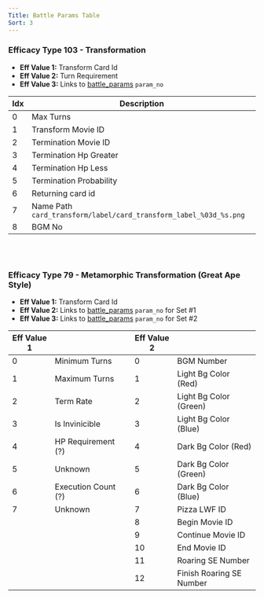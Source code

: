 ```yaml
---
Title: Battle Params Table
Sort: 3
---
```

### Efficacy Type 103 - Transformation

* **Eff Value 1:** Transform Card Id
* **Eff Value 2:** Turn Requirement
* **Eff Value 3:** Links to [battle_params](/wiki/information/database-breakdown#battle_params) `param_no`


| Idx 	| Description                     	|
|-----	|---------------------------------	|
| 0   	| Max Turns                       	|
| 1   	| Transform Movie ID              	|
| 2   	| Termination Movie ID            	|
| 3   	| Termination Hp Greater          	|
| 4   	| Termination Hp Less             	|
| 5   	| Termination Probability         	|
| 6   	| Returning card id               	|
| 7   	| Name Path `card_transform/label/card_transform_label_%03d_%s.png`                      	| 
| 8  	| BGM No                          	|

<br /><br />

### Efficacy Type 79 - Metamorphic Transformation (Great Ape Style)

* **Eff Value 1:** Transform Card Id
* **Eff Value 2:** Links to [battle_params](/wiki/information/database-breakdown#battle_params) `param_no` for Set #1
* **Eff Value 3:** Links to [battle_params](/wiki/information/database-breakdown#battle_params) `param_no` for Set #2

| Eff Value 1 	|                     	|   	| Eff Value 2 	|                          	|
|-------------	|---------------------	|---	|-------------	|--------------------------	|
| 0           	| Minimum Turns       	|   	| 0           	| BGM Number               	|
| 1           	| Maximum Turns       	|   	| 1           	| Light Bg Color (Red)     	|
| 2           	| Term Rate           	|   	| 2           	| Light Bg Color (Green)   	|
| 3           	| Is Invinicible      	|   	| 3           	| Light Bg Color (Blue)    	|
| 4           	| HP Requirement (?)  	|   	| 4           	| Dark Bg Color (Red)      	|
| 5           	| Unknown             	|   	| 5           	| Dark Bg Color (Green)    	|
| 6           	| Execution Count (?) 	|   	| 6           	| Dark Bg Color (Blue)     	|
| 7           	| Unknown             	|   	| 7           	| Pizza LWF ID             	|
|             	|                     	|   	| 8           	| Begin Movie ID           	|
|             	|                     	|   	| 9           	| Continue Movie ID        	|
|             	|                     	|   	| 10          	| End Movie ID             	|
|             	|                     	|   	| 11          	| Roaring SE Number        	|
|             	|                     	|   	| 12          	| Finish Roaring SE Number 	|